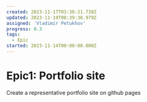```yaml
---
created: 2023-11-17T03:38:21.738Z
updated: 2023-11-19T08:39:38.979Z
assigned: 'Vladimir Petukhov'
progress: 0.3
tags:
  - Epic
started: 2023-11-14T00:00:00.000Z
---
```


# Epic1: Portfolio site

Create a representative portfolio site on github pages
